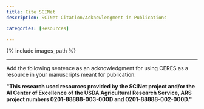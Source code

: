 ```yaml
---
title: Cite SCINet
description: SCINet Citation/Acknowledgment in Publications

categories: [Resources]

---
```


{% include images_path %}

---


Add the following sentence as an acknowledgment for using CERES as a resource in your manuscripts meant for publication:  

**"This research used resources provided by the SCINet project and/or the AI Center of Excellence of the USDA Agricultural Research Service, ARS project numbers 0201-88888-003-000D and 0201-88888-002-000D."**
<!--excerpt-->
